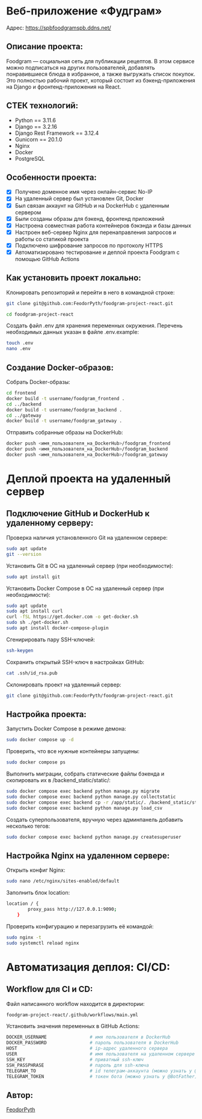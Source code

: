 # Веб-приложение «Фудграм»
Адрес: https://spbfoodgramspb.ddns.net/

## Описание проекта:
Foodgram — социальная сеть для публикации рецептов. В этом сервисе можно подписаться на других пользователей, добавлять понравившиеся блюда в избранное, а также выгружать список покупок.
Это полностью рабочий проект, который состоит из бэкенд-приложения на Django и фронтенд-приложения на React.

## СТЕК технологий:
* Python == 3.11.6
* Django == 3.2.16
* Django Rest Framework == 3.12.4
* Gunicorn == 20.1.0
* Nginx
* Docker
* PostgreSQL

## Особенности проекта:
- [x] Получено доменное имя через онлайн-сервис No-IP
- [x] На удаленный сервер был установлен Git, Docker
- [x] Был связан аккаунт на GitHub и на DockerHub с удаленным сервером
- [x] Были созданы образы для бэкенд, фронтенд приложений
- [x] Настроена совместная работа контейнеров бэкэнда и базы данных
- [x] Настроен веб-сервер Nginx для перенаправления запросов и работы со статикой проекта
- [x] Подключено шифрование запросов по протоколу HTTPS
- [x] Автоматизировано тестирование и деплой проекта Foodgram с помощью GitHub Actions

## Как установить проект локально:
Клонировать репозиторий и перейти в него в командной строке:

```sh
git clone git@github.com:FeodorPyth/foodgram-project-react.git
```

```sh
cd foodgram-project-react
```

Cоздать файл .env для хранения переменных окружения.
Перечень необходимых данных указан в файле .env.example:

```sh
touch .env
nano .env
```

## Создание Docker-образов:
Собрать Docker-образы:

```sh
cd frontend
docker build -t username/foodgram_frontend .
cd ../backend
docker build -t username/foodgram_backend .
cd ../gateway
docker build -t username/foodgram_gateway .
```

Отправить собранные образы на DockerHub:

```sh
docker push <имя_пользователя_на_DockerHub>/foodgram_frontend
docker push <имя_пользователя_на_DockerHub>/foodgram_backend
docker push <имя_пользователя_на_DockerHub>/foodgram_gateway
```

# Деплой проекта на удаленный сервер
## Подключение GitHub и DockerHub к удаленному серверу:
Проверка наличия установленного Git на удаленном сервере:

```sh
sudo apt update
git --version
```

Установить Git в ОС на удаленный сервер (при необходимости):

```sh
sudo apt install git
```

Установить Docker Compose в ОС на удаленный сервер (при необходимости):

```sh
sudo apt update
sudo apt install curl
curl -fSL https://get.docker.com -o get-docker.sh
sudo sh ./get-docker.sh
sudo apt install docker-compose-plugin
```

Сгенирировать пару SSH-ключей:

```sh
ssh-keygen
```

Сохранить открытый SSH-ключ в настройках GitHub:

```sh
cat .ssh/id_rsa.pub
```

Склонировать проект на удаленный сервер:

```sh
git clone git@github.com:FeodorPyth/foodgram-project-react.git
```

## Настройка проекта:
Запустить Docker Compose в режиме демона:

```sh
sudo docker compose up -d
```

Проверить, что все нужные контейнеры запущены:

```sh
sudo docker compose ps
```

Выполнить миграции, собрать статические файлы бэкенда и скопировать их в /backend_static/static/:

```sh
sudo docker compose exec backend python manage.py migrate
sudo docker compose exec backend python manage.py collectstatic
sudo docker compose exec backend cp -r /app/static/. /backend_static/static
sudo docker compose exec backend python manage.py load_csv
```

Создать суперпользователя, вручную через админпанель добавить несколько тегов:

```sh
sudo docker compose exec backend python manage.py createsuperuser
```

## Настройка Nginx на удаленном сервере:
Открыть конфиг Nginx:

```sh
sudo nano /etc/nginx/sites-enabled/default
```

Заполнить блок location:

```sh
location / {
        proxy_pass http://127.0.0.1:9090;
    }
```

Проверить конфигурацию и перезагрузить её командой:

```sh
sudo nginx -t
sudo systemctl reload nginx
```

# Автоматизация деплоя: CI/CD:
## Workflow для CI и CD:
Файл написанного workflow находится в директории:

```sh
foodgram-project-react/.github/workflows/main.yml
```

Установить значения переменных в GitHub Actions:

```sh
DOCKER_USERNAME                # имя пользователя в DockerHub
DOCKER_PASSWORD                # пароль пользователя в DockerHub
HOST                           # ip-адрес удаленного сервера
USER                           # имя пользователя на удаленном сервере
SSH_KEY                        # приватный ssh-ключ
SSH_PASSPHRASE                 # пароль для ssh-ключа
TELEGRAM_TO                    # id телеграм-аккаунта (можно узнать у @userinfobot)
TELEGRAM_TOKEN                 # токен бота (можно узнать у @BotFather)
```

## Автор:
[FeodorPyth](https://github.com/FeodorPyth)
